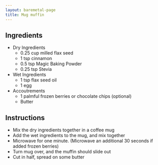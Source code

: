 ```yaml
---
layout: baremetal-page
title: Mug muffin
---
```


## Ingredients
* Dry Ingredients
  * 0.25 cup milled flax seed
  * 1 tsp cinnamon
  * 0.5 tsp Magic Baking Powder
  * 0.25 tsp Stevia
* Wet Ingredients
  * 1 tsp flax seed oil
  * 1 egg
* Accoutrements
  * 1 palmful frozen berries or chocolate chips (optional)
  * Butter

## Instructions

* Mix the dry ingredients together in a coffee mug
* Add the wet ingredients to the mug, and mix together
* Microwave for one minute. (Microwave an additional 30 seconds if added frozen berries)
* Turn mug over, and the muffin should slide out
* Cut in half, spread on some butter
